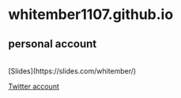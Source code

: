 # whitember1107.github.io
## personal account
<br>
[Slides](https://slides.com/whitember/)

[Twitter account](https://twitter.com/whitember_)
